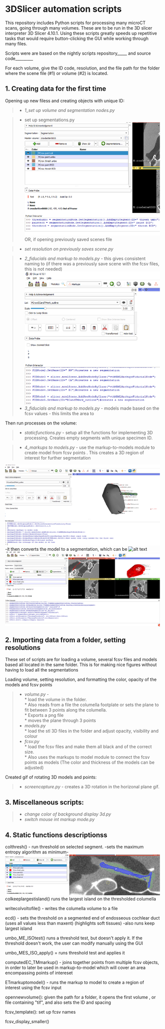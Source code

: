 # 3DSlicer automation scripts
This repository includes Python scripts for processing many microCT scans, going through many volumes. These are to be run in the 3D slicer interpreter  3D Slicer 4.10.1. Using these scripts greatly speeds up repetitive tasks that would require button-clicking the GUI while working through many files.

Scripts were are based on the nightly scripts repository_____
 and source code_________ 

For each volume, give the ID code, resolution, and the file path for the folder where the scene file (#1) or volume (#2) is located.

## 1. Creating data for the first time
Opening up new filess and creating objects with unique ID:

>* *1_set up volume and segmentation nodes.py*  

>* set up segmentations.py
![alt text](addsegnames.png)
OR, if opening previously saved scenes file 

>* *set resolution on previously saves scene.py*



>* *2_fiducials and markup to models.py* - this gives consistent naming to  (if there was a previously save scene with the fcsv files, this is not needed)
![alt text](markupscreated.png)
>* *3_fiducials and markup to models.py* - models made based on the fcsv values - this limits the area to 

Then run processes on the volume:

>* *staticfunctions.py* - setup all the functions for implementing 3D processing. Creates empty segments with unique specimen ID.  



>* *4_markups to models.py* - use the markup-to-models module to create model from fcsv points  . This creates a 3D region of interest for further segmentation

![alt text](markupstomodel.png)
-it then converts the model to a segmentation, which can be
![alt text](tosegmentations.png)
![alt text](segmentedinsidemodel.png)
## 2. Importing data from a folder, setting resolutions
 
These set of scripts are for loading a volume, several fcsv files and models based all located in the same folder. This is for making nice figures without having to load all the segmentations

Loading volume, setting resolution, and formatting the color, opacity of the models and fcsv points
>* *volume.py* -   
    * load the volume in the folder.   
    * Also reads from a file the columella footplate or sets the plane to fit between 3 points along the columella.  
    * Exports a png file  
    * moves the plane through 3 points
>* *models.py*  
    * load the stl 3D files in the folder and adjust opacity, visibility and colour  
>* *fcsv.py*  
    * load the fcsv files and make them all black and of the correct size.  
    * Also uses the markups to model module to connect the fcsv points as models (The color and thickness of the models can be adjusted)  

Created gif of rotating 3D models and points:
>* *screencapture.py* -  creates a 3D rotation in the horizonal plane gif.

## 3. Miscellaneous scripts:
>* *change color of background display 3d.py*  
>* *switch mouse int markup mode.py*


## 4. Static functions descriptionss
colthresh() - run threshold on selected segment.
-sets the maximum entropy algorithm as minimum-
![alt text](colthresh.png)
colkeeplargestisland() runs the largest island on the 
thresholded columella

writecolvoltofile() - writes the columella volume to a file

ecd() - sets the threshold on a segmented end of endosseous cochlear
duct (uses all values less than maxent) (highlights soft tissues)
-also runs keep largest island

umbo_ME_ISOtest() runs a threshold test, but doesn't apply it. If the threshold
doesn't work, the user can modify manually using the GUI

umbo_MES_ISO_apply() = runs threshold test and applies it

computedEC_TMmarkup() - joins together points from multiple fcsv
objects, in order to later be used in markup-to-model which will cover
an area encompassing points of intereset

ETmarkuptomodel() - runs the markup to model to create a region of interest
using the fcsv input

opennewvolume(): given the path for a folder, it opens the first 
volume , or file containing "tif", and also sets the ID and spacing

fcsv_template(): set up fcsv names

fcsv_display_smaller()


